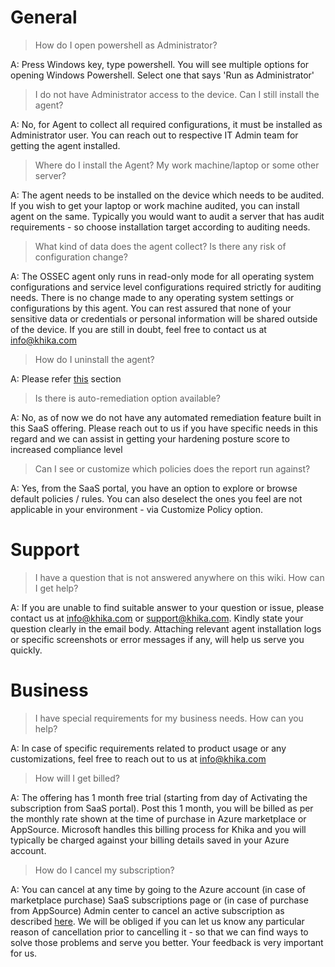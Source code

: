 # General
> How do I open powershell as Administrator?

A: Press Windows key, type powershell. You will see multiple options for opening Windows Powershell. Select one that says 'Run as Administrator'

> I do not have Administrator access to the device. Can I still install the agent?

A: No, for Agent to collect all required configurations, it must be installed as Administrator user. You can reach out to respective IT Admin team for getting the agent installed.

> Where do I install the Agent? My work machine/laptop or some other server?

A: The agent needs to be installed on the device which needs to be audited. If you wish to get your laptop or work machine audited, you can install agent on the same. Typically you would want to audit a server that has audit requirements - so choose installation target according to auditing needs.

> What kind of data does the agent collect? Is there any risk of configuration change?

A: The OSSEC agent only runs in read-only mode for all operating system configurations and service level configurations required strictly for auditing needs. There is no change made to any operating system settings or configurations by this agent. You can rest assured that none of your sensitive data or credentials or personal information will be shared outside of the device. If you are still in doubt, feel free to contact us at info@khika.com

> How do I uninstall the agent?

A: Please refer [this](https://github.com/khikatech/ossec-utils/wiki/How-it-works#uninstallation) section

> Is there is auto-remediation option available?

A: No, as of now we do not have any automated remediation feature built in this SaaS offering. Please reach out to us if you have specific needs in this regard and we can assist in getting your hardening posture score to increased compliance level

> Can I see or customize which policies does the report run against?

A: Yes, from the SaaS portal, you have an option to explore or browse default policies / rules. You can also deselect the ones you feel are not applicable in your environment - via Customize Policy option.

# Support
> I have a question that is not answered anywhere on this wiki. How can I get help?

A: If you are unable to find suitable answer to your question or issue, please contact us at info@khika.com or support@khika.com. Kindly state your question clearly in the email body. Attaching relevant agent installation logs or specific screenshots or error messages if any, will help us serve you quickly.

# Business
> I have special requirements for my business needs. How can you help?

A: In case of specific requirements related to product usage or any customizations, feel free to reach out to us at info@khika.com

> How will I get billed?

A: The offering has 1 month free trial (starting from day of Activating the subscription from SaaS portal). Post this 1 month, you will be billed as per the monthly rate shown at the time of purchase in Azure marketplace or AppSource. Microsoft handles this billing process for Khika and you will typically be charged against your billing details saved in your Azure account.

> How do I cancel my subscription?

A: You can cancel at any time by going to the Azure account (in case of marketplace purchase) SaaS subscriptions page or (in case of purchase from AppSource) Admin center to cancel an active subscription as described [here](https://docs.microsoft.com/en-us/microsoft-365/commerce/manage-saas-apps?view=o365-worldwide). We will be obliged if you can let us know any particular reason of cancellation prior to cancelling it - so that we can find ways to solve those problems and serve you better. Your feedback is very important for us. 
